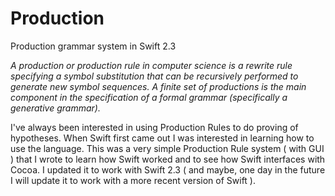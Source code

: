# Production
Production grammar system in Swift 2.3

*A production or production rule in computer science is a rewrite rule specifying a symbol substitution that can be recursively performed to generate new symbol sequences. A finite set of productions is the main component in the specification of a formal grammar (specifically a generative grammar).*

I've always been interested in using Production Rules to do proving of hypotheses. When Swift first came out I was
interested in learning how to use the language. This was a very simple Production Rule system ( with GUI ) that I wrote
to learn how Swift worked and to see how Swift interfaces with Cocoa. I updated it to work with Swift 2.3 ( and maybe, one
day in the future I will update it to work with a more recent version of Swift ).
